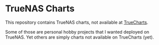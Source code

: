 # TrueNAS Charts

This repository contains TrueNAS charts, not available at [TrueCharts](https://github.com/truecharts/catalog).

Some of those are personal hobby projects that I wanted deployed on TrueNAS.
Yet others are simply charts not available on TrueCharts (yet).
